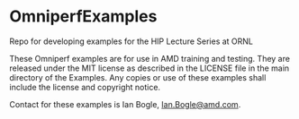 # OmniperfExamples
Repo for developing examples for the HIP Lecture Series at ORNL

These Omniperf examples are for use in AMD training and testing. They are released under the MIT license as
described in the LICENSE file in the main directory of the Examples. Any copies or use of these
examples shall include the license and copyright notice.

Contact for these examples is Ian Bogle, Ian.Bogle@amd.com.

